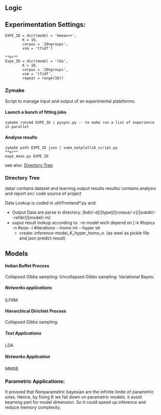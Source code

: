 ## Logic

## Experimentation Settings:
    EXPE_ID = dict(model = 'kmean++', 
            K = 10, 
            corpus = '20ngroups',
            vsm = 'tfidf')

    **or**
    Expe_ID = dict(model = 'lda', 
            K = 10, 
            corpus = '20ngroups',
            vsm = 'tfidf',
            repeat = range(10))

### Zymake
Script to manage Input and output of an experimental plateforms:

#### Launch a bunch of fitting jobs
    zymake runcmd EXPE_ID | pysync.py -- to make run a list of experience in parallel

#### Analyse results
    zymake path EXPE_ID json | some_matplotlib_script.py
    **or**
    expe_meas.py EXPE_ID


see also: [Directory Tree](#directory-tree).

### Directory Tree
data/ contains dataset and learning output results
results/ contains analysis and report
src/ code source of project

Data Lookup is coded in util/frontend*.py and:
* Output Data are parse in directory:  [bdir/-d]/[type]/[corpus/-c]/[subdir/--refdir]/[model/-m]
* ouput result lookup according to: -m model wich depend on [-k #topics -n #size -i #iterations --homo int --hyper str
    * create: inference-model_K_hyper_homo_n. (as weel as pickle file and json predict result)


## Models


#### Indian Buffet Process

Collapsed Gibbs sampling:
Uncollapsed Gibbs sampling:
Variational Bayes:

##### Networks applications
ILFRM

#### Hierarchical Dirichlet Process 

Collapsed Gibbs sampling:


##### Text Applications
LDA

##### Networks Application
MMSB

### Parametric Applications:
It prooved that Nonparametric bayesian are the infinite limite of parametric ones. Hence, by fixing K we fall down on parametric models. it avoid kearning part for model dimension. So it could speed up inference and reduce memory complexity.



